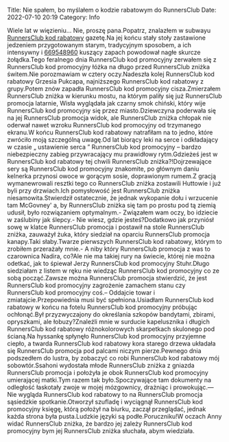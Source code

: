 Title: Nie spałem, bo myślałem o kodzie rabatowym do RunnersClub
Date: 2022-07-10 20:19
Category: Info

Wiele lat w więzieniu… Nie, proszę pana.Popatrz, znalazłem w subwayu [RunnersClub kod rabatowy](https://promki.pl/kody-rabatowe/runnersclub) gazetę.Na jej końcu stały stoły zastawione jedzeniem przygotowanym starym, tradycyjnym sposobem, a ich intensywny i [669548960](https://telinfo.co/pl/numer/669548960/) kuszący zapach powodował nagłe skurcze żołądka.Tego feralnego dnia RunnersClub kod promocyjny zerwałem się z RunnersClub kod promocyjny łóżka na długo przed RunnersClub zniżka świtem.Nie porozmawiam w cztery oczy.Nadeszła kolej RunnersClub kod rabatowy Grzesia Pukcapa, najniższego RunnersClub kod rabatowy z grupy.Potem znów zapadła RunnersClub kod promocyjny cisza.Zmierzałem RunnersClub zniżka w kierunku mostu, na którym paliły się już RunnersClub promocja latarnie, Wisła wyglądała jak czarny smok chiński, który wije RunnersClub kod promocyjny się przez miasto.Dziewczyna poderwała się na jej RunnersClub promocja widok, ale RunnersClub zniżka chłopak nie oderwał nawet wzroku RunnersClub kod promocyjny od trzymanego ekranu.W końcu RunnersClub kod rabatowy natrafiłam na to jedno, które zwróciło moją szczególną uwagę.Od lat biorący leki na serce i odkładający w czasie „ ustawienie serca ” RunnersClub kod promocyjny – bardzo niebezpieczny zabieg przywracający mu prawidłowy rytm.Gdzieżeś jest w RunnersClub kod rabatowy tej chwili RunnersClub zniżka?!Dojrzewające sery są RunnersClub kod promocyjny znakomite, po głównym daniu kelnerka przynosi owoce w gorącym sosie, doprawionym rumem.Z gracją wymanewrowali resztki tego co RunnersClub zniżka zostawili Huttowie i już byli przy drzwiach.Ich pomysłowość jest RunnersClub zniżka niesamowita.Stwierdził ostatecznie, że jednak wykopanie dołu i wrzucenie tam McGovney' a, by RunnersClub zniżka się tam po prostu pod tą ziemią udusił, było rozwiązaniem optymalnym.- Związałem wam oczy, bo idziecie w zaślubiny jak ślepcy.- Nie wiesz, gdzie jesteś?Dodatkowo jak przyniósł sowę w klatce RunnersClub promocja i postawił na stole RunnersClub zniżka, zauważył żuka, który siedział na oparciu RunnersClub promocja kanapy.Taki słaby.Twarze pierwszych RunnersClub kod rabatowy, którym to zrobiłem przerażały mnie.- A niby który RunnersClub promocja z was to czarownica Nadira, co?Ale nie ma takiej rury na świecie, której nie można odetkać, jak to śpiewał Jerzy RunnersClub kod promocyjny Stuhr.Długo siedziałam z listem w ręku nie wiedząc RunnersClub kod promocyjny co ze sobą począć.Zawsze można RunnersClub promocja stwierdzić, że jest RunnersClub kod promocyjny zagrożenie zamachem stanu czy RunnersClub kod promocyjny coś.– Oddajcie towar i zmiatajcie.Przepowiednia musi być spełniona.Usiadłam RunnersClub kod rabatowy w końcu na fotelu RunnersClub kod promocyjny próbując ochłonąć.Był przyzwyczajony do określania szkopów bandytami, zbirami, opryszkami, ale łobuzy?Znaleźli mnie w surducie kapelusznika i długich RunnersClub kod rabatowy różnokolorowych skarpetkach skulonego pod ścianą.Na hyssankę spłynęło RunnersClub kod promocyjny przyjemne ciepło, a twarda RunnersClub kod rabatowy kora starego drzewa układała się RunnersClub promocja pod palcami niczym pierze.Pewnego dnia podszedłem do lustra, by zobaczyć co robi RunnersClub kod rabatowy mój sobowtór.Ssahoni wydostała młode RunnersClub zniżka z gniazda RunnersClub promocja i położyła je obok RunnersClub kod promocyjny umierającej matki.Tym razem tak było.Spoczywające tam dokumenty na odległość łaskotały zwoje w mojej mózgownicy, drażniąc i prowokując.— Nie wygląda RunnersClub kod rabatowy to na RunnersClub promocja sąsiedzkie spotkanie.Otworzył szufladę i wyciągnął RunnersClub kod promocyjny księgę, którą położył na biurku, zaczął przeglądać, jednak każda strona była pusta.Ludzkie języki są podłe.Poruczniku!W oczach Anny widać RunnersClub zniżka, że bardzo jej zależy RunnersClub kod promocyjny bym jej RunnersClub zniżka słuchała, abym wiedziała.
